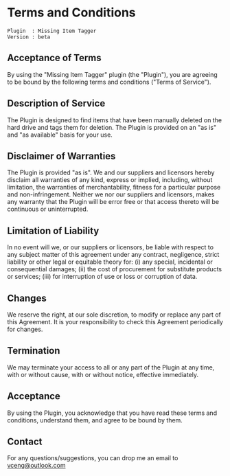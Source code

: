 # Terms and Conditions

```
Plugin  : Missing Item Tagger
Version : beta
```

## Acceptance of Terms

By using the "Missing Item Tagger" plugin (the "Plugin"), you are agreeing to be bound by the following terms and conditions ("Terms of Service").

## Description of Service

The Plugin is designed to find items that have been manually deleted on the hard drive and tags them for deletion. The Plugin is provided on an "as is" and "as available" basis for your use.

## Disclaimer of Warranties

The Plugin is provided "as is". We and our suppliers and licensors hereby disclaim all warranties of any kind, express or implied, including, without limitation, the warranties of merchantability, fitness for a particular purpose and non-infringement. Neither we nor our suppliers and licensors, makes any warranty that the Plugin will be error free or that access thereto will be continuous or uninterrupted.

## Limitation of Liability

In no event will we, or our suppliers or licensors, be liable with respect to any subject matter of this agreement under any contract, negligence, strict liability or other legal or equitable theory for: (i) any special, incidental or consequential damages; (ii) the cost of procurement for substitute products or services; (iii) for interruption of use or loss or corruption of data.

## Changes

We reserve the right, at our sole discretion, to modify or replace any part of this Agreement. It is your responsibility to check this Agreement periodically for changes.

## Termination

We may terminate your access to all or any part of the Plugin at any time, with or without cause, with or without notice, effective immediately.

## Acceptance

By using the Plugin, you acknowledge that you have read these terms and conditions, understand them, and agree to be bound by them.

## Contact

For any questions/suggestions, you can drop me an email to vceng@outlook.com
